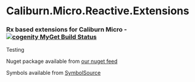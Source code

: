 Caliburn.Micro.Reactive.Extensions
==================================

### Rx based extensions for Caliburn Micro - [![cogenity MyGet Build Status](https://www.myget.org/BuildSource/Badge/cogenity?identifier=ca24b530-5018-4566-8d57-05b62ef15b08)](https://www.myget.org/)

Testing

Nuget package available from [our nuget feed](https://www.myget.org/F/cogenity/)

Symbols available from [SymbolSource](http://srv.symbolsource.org/pdb/MyGet/ibebbs/d58332dc-dffe-4da8-ba6a-8b1a73b759e9)

